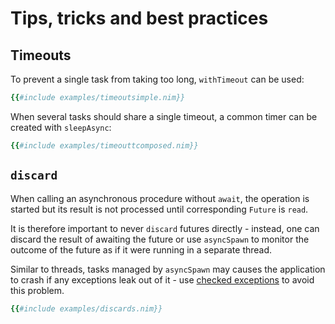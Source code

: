 # Tips, tricks and best practices

## Timeouts

To prevent a single task from taking too long, `withTimeout` can be used:

```nim
{{#include examples/timeoutsimple.nim}}
```

When several tasks should share a single timeout, a common timer can be created
with `sleepAsync`:

```nim
{{#include examples/timeouttcomposed.nim}}
```

## `discard`

When calling an asynchronous procedure without `await`, the operation is started
but its result is not processed until corresponding `Future` is `read`.

It is therefore important to never `discard` futures directly - instead, one
can discard the result of awaiting the future or use `asyncSpawn` to monitor
the outcome of the future as if it were running in a separate thread.

Similar to threads, tasks managed by `asyncSpawn` may causes the application to
crash if any exceptions leak out of it - use
[checked exceptions](./error_handling.md#checked-exceptions) to avoid this
problem.

```nim
{{#include examples/discards.nim}}
```
